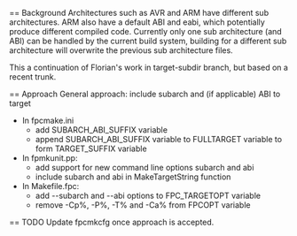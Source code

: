 == Background
Architectures such as AVR and ARM have different sub architectures.  ARM also have a default ABI and eabi, which potentially produce different compiled code.  Currently only one sub architecture (and ABI) can be handled by the current build system, building for a different sub architecture will overwrite the previous sub architecture files.  

This a continuation of Florian's work in target-subdir branch, but based on a recent trunk.  

== Approach
General approach: include subarch and (if applicable) ABI to target 
* In fpcmake.ini 
  * add SUBARCH_ABI_SUFFIX variable
  * append SUBARCH_ABI_SUFFIX variable to FULLTARGET variable to form TARGET_SUFFIX variable
* In fpmkunit.pp:
  * add support for new command line options subarch and abi
  * include subarch and abi in MakeTargetString function
* In Makefile.fpc:
  * add --subarch and --abi options to FPC_TARGETOPT variable
  * remove -Cp%, -P%, -T% and -Ca% from FPCOPT variable

== TODO
Update fpcmkcfg once approach is accepted.
